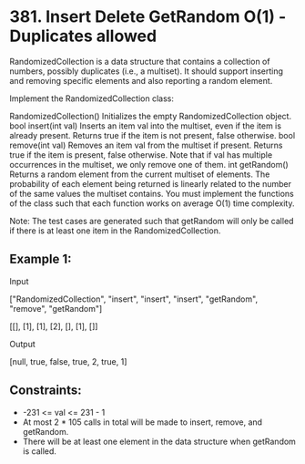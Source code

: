 # 381. Insert Delete GetRandom O(1) - Duplicates allowed
RandomizedCollection is a data structure that contains a collection of numbers, possibly duplicates (i.e., a multiset). It should support inserting and removing specific elements and also reporting a random element.

Implement the RandomizedCollection class:

RandomizedCollection() Initializes the empty RandomizedCollection object.
bool insert(int val) Inserts an item val into the multiset, even if the item is already present. Returns true if the item is not present, false otherwise.
bool remove(int val) Removes an item val from the multiset if present. Returns true if the item is present, false otherwise. Note that if val has multiple occurrences in the multiset, we only remove one of them.
int getRandom() Returns a random element from the current multiset of elements. The probability of each element being returned is linearly related to the number of the same values the multiset contains.
You must implement the functions of the class such that each function works on average O(1) time complexity.

Note: The test cases are generated such that getRandom will only be called if there is at least one item in the RandomizedCollection.

 

## Example 1:

Input<p>
["RandomizedCollection", "insert", "insert", "insert", "getRandom", "remove", "getRandom"]<p>
[[], [1], [1], [2], [], [1], []]<p>
Output<p>
[null, true, false, true, 2, true, 1]
 

## Constraints:

- -231 <= val <= 231 - 1
- At most 2 * 105 calls in total will be made to insert, remove, and getRandom.
- There will be at least one element in the data structure when getRandom is called.